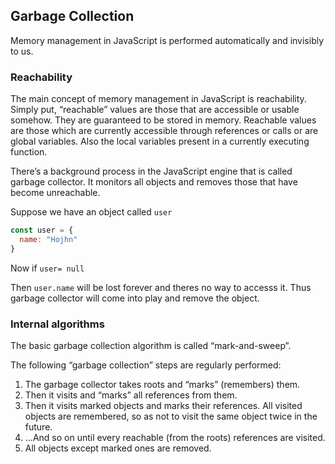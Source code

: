 ## Garbage Collection 

Memory management in JavaScript is performed automatically and invisibly to us.

### Reachability
The main concept of memory management in JavaScript is reachability. Simply put, “reachable” values are those that are accessible or usable somehow. They are guaranteed to be stored in memory.
 Reachable values are those which are currently accessible through references or calls or are global variables. Also the local variables present in a currently executing function.

There’s a background process in the JavaScript engine that is called garbage collector. It monitors all objects and removes those that have become unreachable.

Suppose we have an object called ```user``` 
```js
const user = {
  name: "Hojhn"
}
```
Now if ```user= null```

Then ``user.name`` will be lost forever and theres no way to accesss it. Thus garbage collector will come into play and remove the object. 

### Internal algorithms
The basic garbage collection algorithm is called “mark-and-sweep”.

The following “garbage collection” steps are regularly performed:

1. The garbage collector takes roots and “marks” (remembers) them.
2. Then it visits and “marks” all references from them.
3. Then it visits marked objects and marks their references. All visited objects are remembered, so as not to visit the same object twice in the future.
4. …And so on until every reachable (from the roots) references are visited.
5. All objects except marked ones are removed.